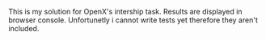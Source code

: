 This is my solution for OpenX's intership task. Results are displayed in browser console. Unfortunetly i cannot write tests yet therefore they aren't included. 